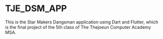 # TJE_DSM_APP
This is the Star Makers Dangsman application using Dart and Flutter, which is the final project of the 5th class of The Thejoeun Computer Academy MSA.
